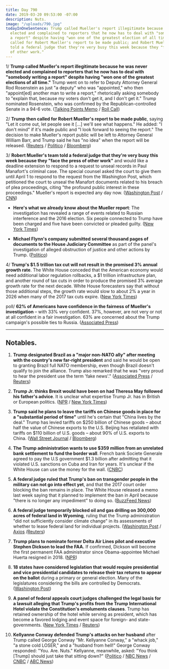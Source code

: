 ```yaml
---
title: Day 790
date: 2019-03-20 09:53:00 -07:00
description: Nuts.
image: "/uploads/790.jpg"
todayInOneSentence: Trump called Mueller's report illegitimate because he was never
  elected and complained to reporters that he now has to deal with "somebody writing
  a report" despite having "won one of the greatest election of all time"; Trump then
  called for Robert Mueller's report to be made public; and Robert Mueller's team
  told a federal judge that they're very busy this week because they "face the press
  of other work."
---
```


1/ **Trump called Mueller's report illegitimate because he was never elected and complained to reporters that he now has to deal with "somebody writing a report" despite having "won one of the greatest elections of all time."** Trump went on to refer to Deputy Attorney General Rod Rosenstein as just "a deputy" who was "appointed," who then "appoint\[ed\] another man to write a report," rhetorically asking somebody to "explain that, because my voters don't get it, and I don't get it." Trump nominated Rosenstein, who was confirmed by the Republican-controlled Senate in a 94-6 vote. ([Talking Points Memo](https://talkingpointsmemo.com/news/trump-trashes-sessions-rosenstein-mueller-never-got-a-vote) / [Roll Call](https://www.rollcall.com/news/whitehouse/trump-mueller-report-illegitimate-because-he-was-not-elected))

2/ **Trump then called for Robert Mueller's report to be made public**, saying "Let it come out, let people see it \[...\] we'll see what happens." He added: "I don't mind" if it's made public and "I look forward to seeing the report." The decision to make Mueller's report public will be left to Attorney General William Barr, and Trump said he has "no idea" when the report will be released. ([Reuters](https://www.reuters.com/article/us-usa-trump-russia-mueller/trump-says-he-doesnt-mind-if-public-sees-muellers-russia-probe-report-idUSKCN1R1254?il=0) / [Politico](https://www.politico.com/story/2019/03/20/trump-mueller-report-1228946) / [Bloomberg](https://www.bloomberg.com/news/articles/2019-03-20/trump-says-let-people-see-mueller-s-report-when-it-s-released))

3/ **Robert Mueller's team told a federal judge that they're very busy this week because they "face the press of other work"** and would like a deadline extension to respond to a request to unseal records in Paul Manafort's criminal case. The special counsel asked the court to give them until April 1 to respond to the request from the Washington Post, which petitioned the court to unseal the Manafort documents related to his breach of plea proceedings, citing "the profound public interest in these proceedings." Mueller's report is expected any day now. ([Washington Post](https://www.washingtonpost.com/local/legal-issues/mueller-team-cites-press-of-other-work-in-seeking-delay-until-april-1-over-request-to-open-manafort-records/2019/03/19/90a36718-4a80-11e9-b79a-961983b7e0cd_story.html) / [CNN](https://www.cnn.com/2019/03/19/politics/robert-muellers-team-says-its-very-busy-this-week/index.html))

* **Here's what we already know about the Mueller report**: The investigation has revealed a range of events related to Russian interference and the 2016 election. Six people connected to Trump have been charged and five have been convicted or pleaded guilty. ([New York Times](https://www.nytimes.com/interactive/2019/03/20/us/politics/mueller-investigation-people-events.html))

* **Michael Flynn's company submitted several thousand pages of documents to the House Judiciary Committee** as part of the panel's investigation of alleged obstruction of justice and other actions by Trump. ([Politico](https://www.politico.com/story/2019/03/20/flynn-documents-house-judiciary-panel-1228630))

4/ **Trump's $1.5 trillion tax cut will not result in the promised 3% annual growth rate**. The White House conceded that the American economy would need additional labor regulation rollbacks, a $1 trillion infrastructure plan, and another round of tax cuts in order to produce the promised 3% average growth rate for the next decade. White House forecasters say that without those additional steps, the growth rate would slow to about 2% a year in 2026 when many of the 2017 tax cuts expire. ([New York Times](https://www.nytimes.com/2019/03/19/us/politics/trump-tax-cut-economic-forecast.html))

poll/ **62% of Americans have confidence in the fairness of Mueller's investigation** – with 33% very confident. 37%, however, are not very or not at all confident in a fair investigation. 63% are concerned about the Trump campaign's possible ties to Russia. ([Associated Press](https://apnews.com/331c416d73d74f7c8f2eaf5dfb1b9cdb))

---

## Notables.

 1. **Trump designated Brazil as a "major non-NATO ally" after meeting with the country's new far-right president** and said he would be open to granting Brazil full NATO membership, even though Brazil doesn't qualify to join the alliance. Trump also remarked that he was "very proud to hear the president use the term 'fake news'." ([Associated Press](https://apnews.com/bdc70648e5814d25b549d1c252910006) / [Reuters](https://www.reuters.com/article/us-usa-brazil-idUSKCN1R01VV))

 2. **Trump Jr. thinks Brexit would have been on had Theresa May followed his father's advice**. It is unclear what expertise Trump Jr. has in British or European politics. ([NPR](https://www.npr.org/2019/03/20/705029536/donald-trump-jr-says-u-k-s-prime-minister-should-have-listened-to-his-father) / [New York Times](https://www.nytimes.com/2019/03/20/world/europe/donald-trump-jr-brexit.html))

 3. **Trump said he plans to leave the tariffs on Chinese goods in place for a "substantial period of time"** until he's certain that "China lives by the deal." Trump has levied tariffs on $250 billion of Chinese goods – about half the value of Chinese exports to the U.S. Beijing has retaliated with tariffs on $110 billion of U.S. goods – about 90% of U.S. exports to China. ([Wall Street Journal](https://www.wsj.com/articles/tariffs-on-chinese-goods-to-remain-in-place-for-period-of-time-trump-says-11553101862) / [Bloomberg](https://www.bloomberg.com/news/articles/2019-03-20/trump-says-tariffs-will-stay-on-until-china-complies-with-a-deal))

 4. **The Trump administration wants to use $359 million from an unrelated bank settlement to fund the border wall**. French bank Societe Generale agreed to pay the U.S government $1.3 billion after admitting that it violated U.S. sanctions on Cuba and Iran for years. It's unclear if the White House can use the money for the wall. ([CNBC](https://www.cnbc.com/2019/03/20/trump-wants-to-use-a-big-banking-settlement-to-help-build-the-wall.html))

 5. **A federal judge ruled that Trump's ban on transgender people in the military can not go into effect yet**, and that the 2017 court order blocking the ban remains in place. The White House released a memo last week saying that it planned to implement the ban in April because "there is no longer any impediment" to doing so. ([BuzzFeed News](https://www.buzzfeednews.com/article/dominicholden/trump-transgender-military-ban-still-on-hold-judge))

 6. **A federal judge temporarily blocked oil and gas drilling on 300,000 acres of federal land in Wyoming**, ruling that the Trump administration "did not sufficiently consider climate change" in its assessments of whether to lease federal land for individual projects. ([Washington Post](https://www.washingtonpost.com/climate-environment/2019/03/20/federal-judge-casts-doubt-trumps-drilling-plans-across-us-because-they-ignore-climate-change/) / [Axios](https://www.axios.com/judge-blocks-trump-oil-gas-drilling-climate-change-d972fe31-0d61-4b1a-a5a3-28ac869a0b15.html) /[Reuters](https://www.reuters.com/article/us-usa-drilling-lawsuit/u-s-judge-blocks-drilling-over-climate-change-casting-doubt-on-trump-agenda-idUSKCN1R11YL?))

 7. **Trump plans to nominate former Delta Air Lines pilot and executive Stephen Dickson to lead the FAA.** If confirmed, Dickson will become the first permanent FAA administrator since Obama-appointee Michael Huerta resigned in 2018. ([NPR](https://www.npr.org/2019/03/19/704900992/trump-to-nominate-former-delta-airlines-executive-to-lead-faa))

 8. **18 states have considered legislation that would require presidential and vice presidential candidates to release their tax returns to appear on the ballot** during a primary or general election. Many of the legislatures considering the bills are controlled by Democrats. ([Washington Post](https://www.washingtonpost.com/politics/2019/03/20/trump-could-be-left-off-some-states-ballots-if-these-bills-become-law/))

 9. **A panel of federal appeals court judges challenged the legal basis for a lawsuit alleging that Trump's profits from the Trump International Hotel violate the Constitution's emoluments clauses**. Trump has retained ownership of the hotel while serving as president, which has become a favored lodging and event space for foreign- and state-governments. ([New York Times](https://www.nytimes.com/2019/03/19/us/politics/trump-emoluments-lawsuit.html) / [Reuters](https://www.reuters.com/article/us-usa-trump-emoluments-idUSKCN1R02M4))

10. **Kellyanne Conway defended Trump's attacks on her husband** after Trump called George Conway "Mr. Kellyanne Conway," a "whack job," "a stone cold LOSER," and a "husband from hell!" George Conway responded: "You. Are. Nuts." Kellyanne, meanwhile, asked: "You think \[Trump\] should just take that sitting down?" ([Politico](https://www.politico.com/story/2019/03/20/kellyanne-george-conway-trump-1229193) / [NBC News](https://www.nbcnews.com/politics/donald-trump/trump-blasts-george-conway-husband-top-white-house-aide-kellyanne-n984771) / [CNBC](https://www.cnbc.com/2019/03/19/trump-rips-george-conway-a-total-loser.html) / [ABC News](https://abcnews.go.com/Politics/president-trump-strikes-back-george-conway-questions-mental/story?id=61781790))
